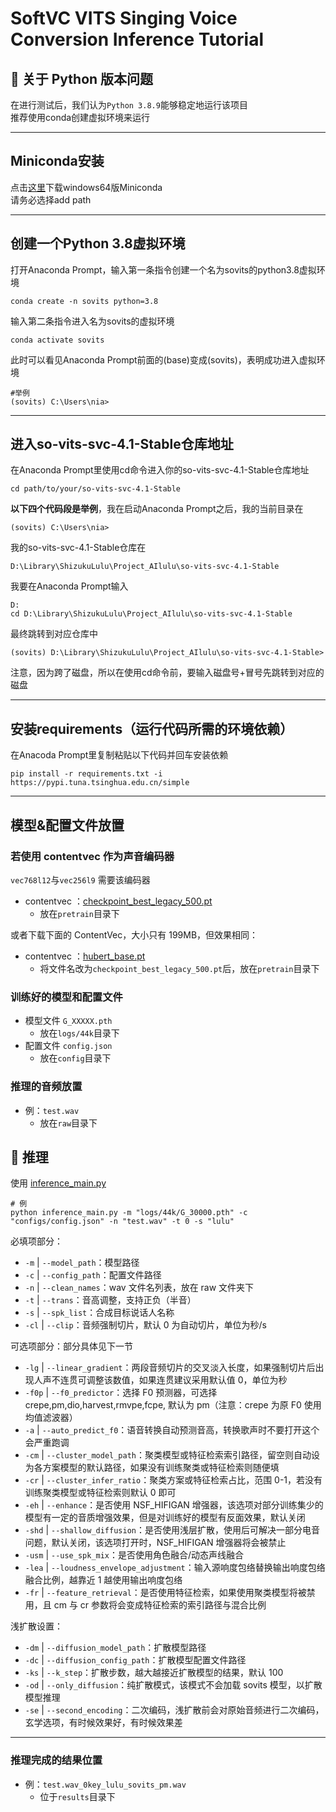 # SoftVC VITS Singing Voice Conversion Inference Tutorial

## 💬 关于 Python 版本问题

在进行测试后，我们认为`Python 3.8.9`能够稳定地运行该项目  
推荐使用conda创建虚拟环境来运行

---------------------------

## Miniconda安装

点击[这里](https://repo.anaconda.com/miniconda/Miniconda3-latest-Windows-x86_64.exe)下载windows64版Miniconda  
请务必选择add path

---------------------------

## 创建一个Python 3.8虚拟环境

打开Anaconda Prompt，输入第一条指令创建一个名为sovits的python3.8虚拟环境

```shell
conda create -n sovits python=3.8
```

输入第二条指令进入名为sovits的虚拟环境

```shell
conda activate sovits
```

此时可以看见Anaconda Prompt前面的(base)变成(sovits)，表明成功进入虚拟环境

```shell
#举例
(sovits) C:\Users\nia>
```

---------------------------

## 进入so-vits-svc-4.1-Stable仓库地址

在Anaconda Prompt里使用cd命令进入你的so-vits-svc-4.1-Stable仓库地址

```shell
cd path/to/your/so-vits-svc-4.1-Stable
```

**以下四个代码段是举例**，我在启动Anaconda Prompt之后，我的当前目录在

```shell
(sovits) C:\Users\nia>
```

我的so-vits-svc-4.1-Stable仓库在

```shell
D:\Library\ShizukuLulu\Project_AIlulu\so-vits-svc-4.1-Stable
```

我要在Anaconda Prompt输入

```shell
D:
cd D:\Library\ShizukuLulu\Project_AIlulu\so-vits-svc-4.1-Stable
```

最终跳转到对应仓库中

```shell
(sovits) D:\Library\ShizukuLulu\Project_AIlulu\so-vits-svc-4.1-Stable>
```

注意，因为跨了磁盘，所以在使用cd命令前，要输入磁盘号+冒号先跳转到对应的磁盘

---------------------------

## 安装requirements（运行代码所需的环境依赖）

在Anacoda Prompt里复制粘贴以下代码并回车安装依赖

```shell
pip install -r requirements.txt -i https://pypi.tuna.tsinghua.edu.cn/simple
```

---------------------------

## 模型&配置文件放置

### **若使用 contentvec 作为声音编码器**

`vec768l12`与`vec256l9` 需要该编码器

+ contentvec ：[checkpoint_best_legacy_500.pt](https://ibm.box.com/s/z1wgl1stco8ffooyatzdwsqn2psd9lrr)
  + 放在`pretrain`目录下

或者下载下面的 ContentVec，大小只有 199MB，但效果相同：

+ contentvec ：[hubert_base.pt](https://huggingface.co/lj1995/VoiceConversionWebUI/resolve/main/hubert_base.pt)
  + 将文件名改为`checkpoint_best_legacy_500.pt`后，放在`pretrain`目录下

### 训练好的模型和配置文件

+ 模型文件 `G_XXXXX.pth`
  + 放在`logs/44k`目录下
+ 配置文件 `config.json`
  + 放在`config`目录下

### 推理的音频放置

+ 例：`test.wav`
  + 放在`raw`目录下

## 🤖 推理

使用 [inference_main.py](https://github.com/svc-develop-team/so-vits-svc/tree/4.1-Stableinference_main.py)

```shell
# 例
python inference_main.py -m "logs/44k/G_30000.pth" -c "configs/config.json" -n "test.wav" -t 0 -s "lulu"
```

必填项部分：

+ `-m` | `--model_path`：模型路径
+ `-c` | `--config_path`：配置文件路径
+ `-n` | `--clean_names`：wav 文件名列表，放在 raw 文件夹下
+ `-t` | `--trans`：音高调整，支持正负（半音）
+ `-s` | `--spk_list`：合成目标说话人名称
+ `-cl` | `--clip`：音频强制切片，默认 0 为自动切片，单位为秒/s

可选项部分：部分具体见下一节

+ `-lg` | `--linear_gradient`：两段音频切片的交叉淡入长度，如果强制切片后出现人声不连贯可调整该数值，如果连贯建议采用默认值 0，单位为秒
+ `-f0p` | `--f0_predictor`：选择 F0 预测器，可选择 crepe,pm,dio,harvest,rmvpe,fcpe, 默认为 pm（注意：crepe 为原 F0 使用均值滤波器）
+ `-a` | `--auto_predict_f0`：语音转换自动预测音高，转换歌声时不要打开这个会严重跑调
+ `-cm` | `--cluster_model_path`：聚类模型或特征检索索引路径，留空则自动设为各方案模型的默认路径，如果没有训练聚类或特征检索则随便填
+ `-cr` | `--cluster_infer_ratio`：聚类方案或特征检索占比，范围 0-1，若没有训练聚类模型或特征检索则默认 0 即可
+ `-eh` | `--enhance`：是否使用 NSF_HIFIGAN 增强器，该选项对部分训练集少的模型有一定的音质增强效果，但是对训练好的模型有反面效果，默认关闭
+ `-shd` | `--shallow_diffusion`：是否使用浅层扩散，使用后可解决一部分电音问题，默认关闭，该选项打开时，NSF_HIFIGAN 增强器将会被禁止
+ `-usm` | `--use_spk_mix`：是否使用角色融合/动态声线融合
+ `-lea` | `--loudness_envelope_adjustment`：输入源响度包络替换输出响度包络融合比例，越靠近 1 越使用输出响度包络
+ `-fr` | `--feature_retrieval`：是否使用特征检索，如果使用聚类模型将被禁用，且 cm 与 cr 参数将会变成特征检索的索引路径与混合比例

浅扩散设置：

+ `-dm` | `--diffusion_model_path`：扩散模型路径
+ `-dc` | `--diffusion_config_path`：扩散模型配置文件路径
+ `-ks` | `--k_step`：扩散步数，越大越接近扩散模型的结果，默认 100
+ `-od` | `--only_diffusion`：纯扩散模式，该模式不会加载 sovits 模型，以扩散模型推理
+ `-se` | `--second_encoding`：二次编码，浅扩散前会对原始音频进行二次编码，玄学选项，有时候效果好，有时候效果差

---------------------------

### 推理完成的结果位置

+ 例：`test.wav_0key_lulu_sovits_pm.wav`
  + 位于`results`目录下
